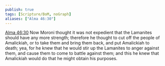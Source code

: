 ```yaml
---
publish: true
tags: [Scripture/BoM, noGraph]
aliases: ["Alma 46:30"]
---
```

[Alma 46:30](https://churchofjesuschrist.org/study/scriptures/bofm/alma/46?lang=eng&id=p30#p30) Now Moroni thought it was not expedient that the Lamanites should have any more strength; therefore he thought to cut off the people of Amalickiah, or to take them and bring them back, and put Amalickiah to death; yea, for he knew that he would stir up the Lamanites to anger against them, and cause them to come to battle against them; and this he knew that Amalickiah would do that he might obtain his purposes.
